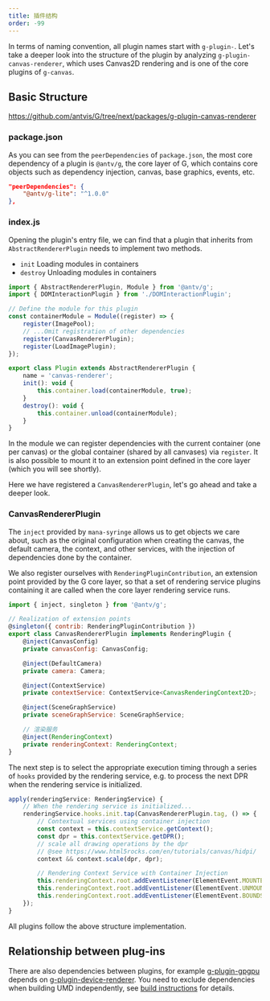 ```yaml
---
title: 插件结构
order: -99
---
```


In terms of naming convention, all plugin names start with `g-plugin-`. Let's take a deeper look into the structure of the plugin by analyzing `g-plugin-canvas-renderer`, which uses Canvas2D rendering and is one of the core plugins of `g-canvas`.

## Basic Structure

https://github.com/antvis/G/tree/next/packages/g-plugin-canvas-renderer

### package.json

As you can see from the `peerDependencies` of `package.json`, the most core dependency of a plugin is `@antv/g`, the core layer of G, which contains core objects such as dependency injection, canvas, base graphics, events, etc.

```json
"peerDependencies": {
    "@antv/g-lite": "^1.0.0"
},
```

### index.js

Opening the plugin's entry file, we can find that a plugin that inherits from `AbstractRendererPlugin` needs to implement two methods.

-   `init` Loading modules in containers
-   `destroy` Unloading modules in containers

```js
import { AbstractRendererPlugin, Module } from '@antv/g';
import { DOMInteractionPlugin } from './DOMInteractionPlugin';

// Define the module for this plugin
const containerModule = Module((register) => {
    register(ImagePool);
    // ...Omit registration of other dependencies
    register(CanvasRendererPlugin);
    register(LoadImagePlugin);
});

export class Plugin extends AbstractRendererPlugin {
    name = 'canvas-renderer';
    init(): void {
        this.container.load(containerModule, true);
    }
    destroy(): void {
        this.container.unload(containerModule);
    }
}
```

In the module we can register dependencies with the current container (one per canvas) or the global container (shared by all canvases) via `register`. It is also possible to mount it to an extension point defined in the core layer (which you will see shortly).

Here we have registered a `CanvasRendererPlugin`, let's go ahead and take a deeper look.

### CanvasRendererPlugin

The `inject` provided by `mana-syringe` allows us to get objects we care about, such as the original configuration when creating the canvas, the default camera, the context, and other services, with the injection of dependencies done by the container.

We also register ourselves with `RenderingPluginContribution`, an extension point provided by the G core layer, so that a set of rendering service plugins containing it are called when the core layer rendering service runs.

```js
import { inject, singleton } from '@antv/g';

// Realization of extension points
@singleton({ contrib: RenderingPluginContribution })
export class CanvasRendererPlugin implements RenderingPlugin {
    @inject(CanvasConfig)
    private canvasConfig: CanvasConfig;

    @inject(DefaultCamera)
    private camera: Camera;

    @inject(ContextService)
    private contextService: ContextService<CanvasRenderingContext2D>;

    @inject(SceneGraphService)
    private sceneGraphService: SceneGraphService;

    // 渲染服务
    @inject(RenderingContext)
    private renderingContext: RenderingContext;
}
```

The next step is to select the appropriate execution timing through a series of `hooks` provided by the rendering service, e.g. to process the next DPR when the rendering service is initialized.

```js
apply(renderingService: RenderingService) {
    // When the rendering service is initialized...
    renderingService.hooks.init.tap(CanvasRendererPlugin.tag, () => {
        // Contextual services using container injection
        const context = this.contextService.getContext();
        const dpr = this.contextService.getDPR();
        // scale all drawing operations by the dpr
        // @see https://www.html5rocks.com/en/tutorials/canvas/hidpi/
        context && context.scale(dpr, dpr);

        // Rendering Context Service with Container Injection
        this.renderingContext.root.addEventListener(ElementEvent.MOUNTED, handleMounted);
        this.renderingContext.root.addEventListener(ElementEvent.UNMOUNTED, handleUnmounted);
        this.renderingContext.root.addEventListener(ElementEvent.BOUNDS_CHANGED, handleBoundsChanged);
    });
}
```

All plugins follow the above structure implementation.

## Relationship between plug-ins

There are also dependencies between plugins, for example [g-plugin-gpgpu](/en/docs/plugins/gpgpu) depends on [g-plugin-device-renderer](/en/docs/plugins/device-renderer). You need to exclude dependencies when building UMD independently, see [build instructions]() for details.
